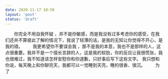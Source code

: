 ```yaml
---
date: 2020-11-17 18:50
layout: 'post'
status: 'draft'
---
```

&emsp;&emsp;你完全不用自我怀疑 ，并不是你敏感，而是我没有过多考虑你的感受，在我们还并不算彼此了解的情况下，我说了轻薄的话，是我的无知让你觉得不开心，是我的错。
&emsp;&emsp;我更希望你不要误会我 ，那不是我的本意，我也不是那样的人，这点很重要。我并不是一个擅长言辞的人，这是我的软肋，你的反应让我很慌张，我也很难过，我不知道该怎样安慰你和你道歉，只好事后写下这些文字。 我只想和你说，每天晚上和你聊完天，我都可以一觉睡到天亮，睡的很香、很沉。
&emsp;&emsp;为了